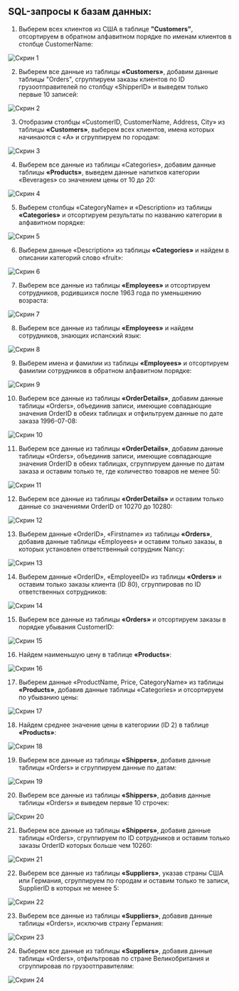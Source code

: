 ## SQL-запросы к базам данных:

1. Выберем всех клиентов из США в таблице **"Customers"**, отсортируем в обратном алфавитном порядке по именам клиентов в столбце CustomerName:

![Скрин 1](/src/screenshots6/1.png)

2. Выберем все данные из таблицы **«Customers»**, добавим данные таблицы "Orders", сгруппируем заказы клиентов по ID грузоотправителей по столбцу «ShipperID» и выведем только первые 10 записей:

![Скрин 2](/src/screenshots6/2.png)

3. Отобразим столбцы «CustomerID, CustomerName, Address, City» из таблицы **«Customers»**, выберем всех клиентов, имена которых начинаются с «A» и сгруппируем по городам:

![Скрин 3](/src/screenshots6/3.png)

4. Выберем все данные из таблицы «Categories», добавим данные таблицы **«Products»**, выведем данные напитков категории «Beverages» со значением цены от 10 до 20:

![Скрин 4](/src/screenshots6/4.png)

5. Выберем столбцы «CategoryName» и «Description» из таблицы **«Categories»** и отсортируем результаты по названию категории в алфавитном порядке:

![Скрин 5](/src/screenshots6/5.png)

6. Выберем данные «Description» из таблицы **«Categories»** и найдем в описании категорий слово «fruit»:

![Скрин 6](/src/screenshots6/6.png)

7. Выберем все данные из таблицы **«Employees»** и отсортируем сотрудников, родившихся после 1963 года по уменьшению возраста:

![Скрин 7](/src/screenshots6/7.png)

8. Выберем все данные из таблицы **«Employees»** и найдем сотрудников, знающих испанский язык:

![Скрин 8](/src/screenshots6/8.png)

9. Выберем имена и фамилии из таблицы **«Employees»** и отсортируем фамилии сотрудников в обратном алфавитном порядке:

![Скрин 9](/src/screenshots6/9.png)

10. Выберем все данные из таблицы **«OrderDetails»**, добавим данные таблицы «Orders», объединив записи, имеющие совпадающие значения OrderID в обеих таблицах и отфильтруем данные по дате заказа 1996-07-08:

![Скрин 10](/src/screenshots6/10.png)

11. Выберем все данные из таблицы **«OrderDetails»**, добавим данные таблицы «Orders», объединив записи, имеющие совпадающие значения OrderID в обеих таблицах, сгруппируем данные по датам заказа и оставим только те, где количество товаров не менее 50:

![Скрин 11](/src/screenshots6/11.png)

12. Выберем все данные из таблицы **«OrderDetails»** и оставим только данные со значениями OrderID от 10270 до 10280:

![Скрин 12](/src/screenshots6/12.png)

13. Выберем данные «OrderID», «Firstname» из таблицы **«Orders»**, добавив данные таблицы «Employees» и оставим только заказы, в которых установлен ответственный сотрудник Nancy:
 
![Скрин 13](/src/screenshots6/13.png)

14. Выберем данные «OrderID», «EmployeeID» из таблицы **«Orders»** и оставим только заказы клиента (ID 80), сгруппировав по ID ответственных сотрудников:
 
![Скрин 14](/src/screenshots6/14.png)

15. Выберем все данные из таблицы **«Orders»** и отсортируем заказы в порядке убывания CustomerID:
 
![Скрин 15](/src/screenshots6/15.png)

16. Найдем наименьшую цену в таблице **«Products»**:
 
![Скрин 16](/src/screenshots6/16.png)

17. Выберем данные «ProductName, Price, CategoryName» из таблицы **«Products»**, добавив данные таблицы «Categories» и отсортируем по убыванию цены:

![Скрин 17](/src/screenshots6/17.png)

18. Найдем среднее значение цены в категориии (ID 2) в таблице **«Products»**:
 
![Скрин 18](/src/screenshots6/18.png)

19. Выберем все данные из таблицы **«Shippers»**, добавив данные таблицы «Orders» и сгруппируем данные по датам:

![Скрин 19](/src/screenshots6/19.png)

20. Выберем все данные из таблицы **«Shippers»**, добавив данные таблицы «Orders» и выведем первые 10 строчек:

![Скрин 20](/src/screenshots6/20.png)

21. Выберем все данные из таблицы **«Shippers»**, добавив данные таблицы «Orders», сгруппируем по ID сотрудников и оставим только заказы OrderID которых больше чем 10260: 

![Скрин 21](/src/screenshots6/21.png)

22. Выберем все данные из таблицы **«Suppliers»**, указав страны США или Германия, сгруппируем по городам и оставим только те записи, SupplierID в которых не менее 5:

![Скрин 22](/src/screenshots6/22.png)

23. Выберем все данные из таблицы **«Suppliers»**, добавив данные таблицы «Orders», исключив страну Германия:

![Скрин 23](/src/screenshots6/23.png)

24. Выберем все данные из таблицы **«Suppliers»**, добавив данные таблицы «Orders», отфильтровав по стране Великобритания и сгруппировав по грузоотправителям:

![Скрин 24](/src/screenshots6/24.png)